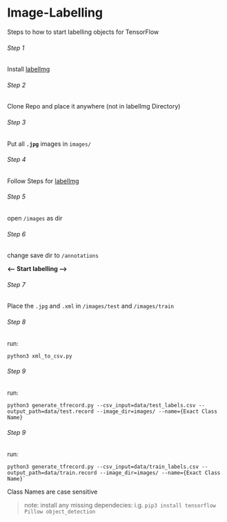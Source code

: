 # Image-Labelling
Steps to how to start labelling objects for TensorFlow

###### Step 1
Install [labelImg](https://github.com/heartexlabs/labelImg)

###### Step 2
Clone Repo and place it anywhere (not in labelImg Directory)

###### Step 3
Put all **`.jpg`** images in `images/`

###### Step 4
Follow Steps for [labelImg](https://github.com/heartexlabs/labelImg)

###### Step 5
open `/images` as dir

###### Step 6
change save dir to `/annotations`

**<-- Start labelling -->**

###### Step 7
Place the `.jpg` and `.xml` in `/images/test` and `/images/train`

###### Step 8
run: 
```
python3 xml_to_csv.py
```

###### Step 9
run: 
```
python3 generate_tfrecord.py --csv_input=data/test_labels.csv --output_path=data/test.record --image_dir=images/ --name={Exact Class Name}
```
###### Step 9
run: 
```
python3 generate_tfrecord.py --csv_input=data/train_labels.csv --output_path=data/train.record --image_dir=images/ --name={Exact Class Name}`
```
Class Names are case sensitive

> note: install any missing dependecies: i.g. `pip3 install tensorflow Pillow object_detection`
